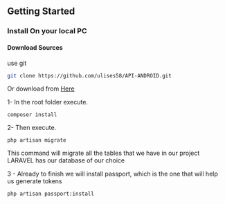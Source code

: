 ## Getting Started

### Install On your local PC

#### Download Sources

use git

```bash
git clone https://github.com/ulises58/API-ANDROID.git
```

Or download from [Here](https://github.com/ulises58/API-ANDROID/archive/master.zip)

1- In the root folder execute.
```
composer install
```
2-  Then execute.
```
php artisan migrate
```
This command will migrate all the tables that we have in our project LARAVEL has our database of our choice

3 - Already to finish we will install passport, which is the one that will help us generate tokens
```
php artisan passport:install
```
